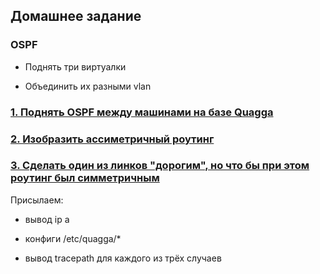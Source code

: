 Домашнее задание
----------------------
### OSPF

- Поднять три виртуалки

- Объединить их разными vlan

### [1. Поднять OSPF между машинами на базе Quagga](https://github.com/kyourselfer/OTUS_LinuxAdmin201804/tree/master/lesson12_ospf/1)

### [2. Изобразить ассиметричный роутинг](https://github.com/kyourselfer/OTUS_LinuxAdmin201804/tree/master/lesson12_ospf/2)

### [3. Сделать один из линков "дорогим", но что бы при этом роутинг был симметричным](https://github.com/kyourselfer/OTUS_LinuxAdmin201804/tree/master/lesson12_ospf/3)

Присылаем:

- вывод ip a

- конфиги /etc/quagga/*

- вывод tracepath для каждого из трёх случаев

